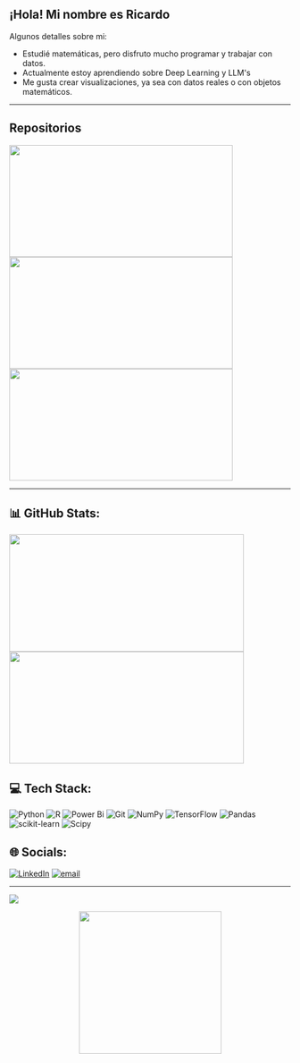 ## ¡Hola! Mi nombre es Ricardo

Algunos detalles sobre mi:

-  Estudié matemáticas, pero disfruto mucho programar y trabajar con datos.  
-  Actualmente estoy aprendiendo sobre Deep Learning y LLM's 
-  Me gusta crear visualizaciones, ya sea con datos reales o con objetos matemáticos.  

---

## Repositorios 

<div>
<a href = "https://github.com/RicardxJMG/Data-projects">
  <img alig = "left" width = "400px" height = "200px"  src = "https://github-readme-stats.vercel.app/api/pin/?username=RicardxJMG&repo=Data-projects&theme=apprentice"/> 
</a>
<a href = "https://github.com/RicardxJMG/box-counting-fractal-dimension">
  <img alig = "left" width = "400px" height = "200px"  src = "https://github-readme-stats.vercel.app/api/pin/?username=RicardxJMG&repo=box-counting-fractal-dimension&theme=apprentice"/> 
</a>

<a href = "https://github.com/RicardxJMG/Simple-Robot-Trading">
  <img alig = "left" width = "400px" height = "200px"  src = "https://github-readme-stats.vercel.app/api/pin/?username=RicardxJMG&repo=Simple-Robot-Trading&theme=apprentice"/> 
</a>
</div>

---

## 📊 GitHub Stats:
<div>
  <img alig = "left" width = "420px" height = "210px"  src = "https://github-readme-stats.vercel.app/api?username=RicardxJMG&show_icons=true&theme=apprentice"/> 
  <img alig = "right" width = "420px" height = "200px" src = "https://github-readme-stats.vercel.app/api/top-langs/?username=RicardxJMG&layout=compact&theme=apprentice" />
</div>


## 💻 Tech Stack:
![Python](https://img.shields.io/badge/python-3670A0?style=for-the-badge&logo=python&logoColor=ffdd54) 
![R](https://img.shields.io/badge/r-%23276DC3.svg?style=for-the-badge&logo=r&logoColor=white) 
![Power Bi](https://img.shields.io/badge/power_bi-F2C811?style=for-the-badge&logo=powerbi&logoColor=black) 
![Git](https://img.shields.io/badge/git-%23F05033.svg?style=for-the-badge&logo=git&logoColor=white) 
![NumPy](https://img.shields.io/badge/numpy-%23013243.svg?style=for-the-badge&logo=numpy&logoColor=white) 
![TensorFlow](https://img.shields.io/badge/TensorFlow-%23FF6F00.svg?style=for-the-badge&logo=TensorFlow&logoColor=white) 
![Pandas](https://img.shields.io/badge/pandas-%23150458.svg?style=for-the-badge&logo=pandas&logoColor=white)
![scikit-learn](https://img.shields.io/badge/scikit--learn-%23F7931E.svg?style=for-the-badge&logo=scikit-learn&logoColor=white) 
![Scipy](https://img.shields.io/badge/SciPy-%230C55A5.svg?style=for-the-badge&logo=scipy&logoColor=%white) 



## 🌐 Socials:
[![LinkedIn](https://img.shields.io/badge/LinkedIn-%230077B5.svg?logo=linkedin&logoColor=white)](https://www.linkedin.com/in/ricardo-mart%C3%ADnez-fismat/) [![email](https://img.shields.io/badge/Email-D14836?logo=gmail&logoColor=white)](mailto:ricardojmartinezgarcia@gmail.com) 



---

[![](https://visitcount.itsvg.in/api?id=RicardxJMG&icon=0&color=0)](https://visitcount.itsvg.in)

<p align="center">
  <img src="https://media1.tenor.com/m/stLgiOylM-gAAAAd/goodbye-genshin-impact.gif" height="255">
</p>
